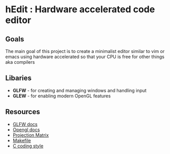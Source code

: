 # hEdit : Hardware accelerated code editor

## Goals

The main goal of this project is to create a minimalist editor similar to vim or emacs using hardware accelerated so that your CPU is free for other things aka compilers


## Libaries

- **GLFW** - for creating and managing windows and handling input
- **GLEW** - for enabling modern OpenGL features
<!-- - **CGLM** - for maths / matrices -->

## Resources

- [GLFW docs](https://www.glfw.org/documentation.html)
- [Opengl docs](docs.gl)
- [Projection Matrix](http://www.songho.ca/opengl/gl_projectionmatrix.html)
- [Makefile](https://www.cs.colby.edu/maxwell/courses/tutorials/maketutor/)
- [C coding style](https://www.doc.ic.ac.uk/lab/cplus/cstyle.html)